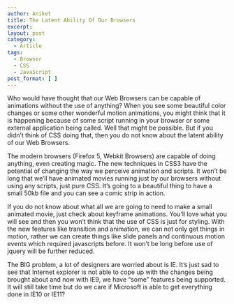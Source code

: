 ```yaml
---
author: Aniket
title: The Latent Ability Of Our Browsers
excerpt:
layout: post
category:
  - Article
tags:
  - Browser
  - CSS
  - JavaScript
post_format: [ ]
---
```

Who would have thought that our Web Browsers can be capable of animations without the use of anything? When you see some beautiful color changes or some other wonderful motion animations, you might think that it is happening because of some script running in your browser or some external application being called. Well that might be possible. But if you didn’t think of CSS doing that, then you do not know about the latent ability of our Web Browsers.

The modern browsers (Firefox 5, Webkit Browsers) are capable of doing anything, even creating magic. The new techniques in CSS3 have the potential of changing the way we perceive animation and scripts. It won’t be long that we’ll have animated movies running just by our browsers without using any scripts, just pure CSS. It’s going to a beautiful thing to have a small 50kb file and you can see a comic strip in action.

If you do not know about what all we are going to need to make a small animated movie, just check about keyframe animations. You’ll love what you will see and then you won’t think that the use of CSS is just for styling. With the new features like transition and animation, we can not only get things in motion, rather we can create things like slide panels and continuous motion events which required javascripts before. It won’t be long before use of jquery will be further reduced.

The BIG problem, a lot of designers are worried about is IE. It’s just sad to see that Internet explorer is not able to cope up with the changes being brought about and now with IE9, we have “some” features being supported. It will still take time but do we care if Microsoft is able to get everything done in IE10 or IE11?